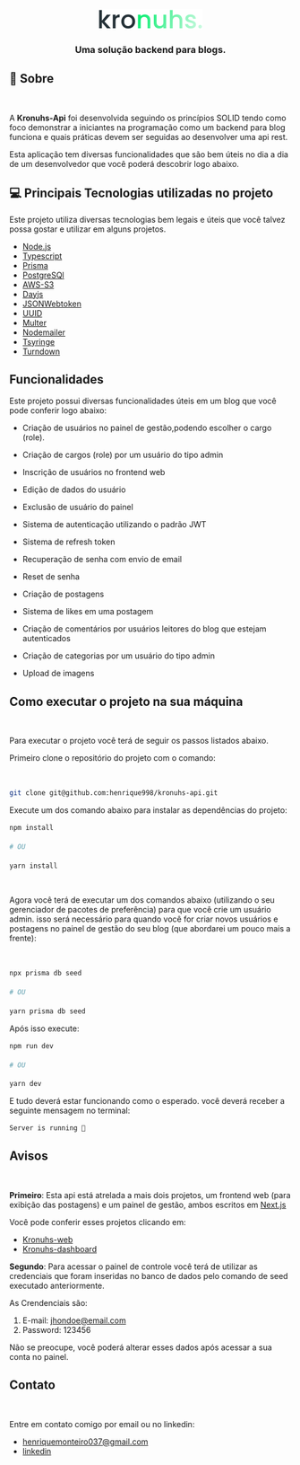 <div align="center">
  <img src="logo.svg" />
  <h3>Uma solução backend para blogs.</h3>
</div>

## 📃 Sobre

<br />

A **Kronuhs-Api** foi desenvolvida seguindo os princípios SOLID tendo como foco demonstrar a iniciantes na programação como um backend para blog funciona e quais práticas devem ser seguidas ao desenvolver uma api rest.

Esta aplicação tem diversas funcionalidades que são bem úteis no dia a dia de um desenvolvedor que você poderá descobrir logo abaixo.

## 💻 Principais Tecnologias utilizadas no projeto

Este projeto utiliza diversas tecnologias bem legais e úteis que você talvez possa gostar e utilizar em alguns projetos.

- [Node.js](https://nodejs.org/en/about/)
- [Typescript](https://www.typescriptlang.org/)
- [Prisma](https://www.prisma.io/docs/getting-started/quickstart)
- [PostgreSQl](https://www.postgresql.org/)
- [AWS-S3](https://aws.amazon.com/pt/s3/?trk=9c7f9c59-8d98-452d-8a14-441a9b6492f3&sc_channel=ps&sc_campaign=acquisition&sc_medium=ACQ-P|PS-GO|Brand|Desktop|SU|Storage|S3|BR|PT|Text&s_kwcid=AL!4422!3!589951433462!p!!g!!amazonaws%20s3&ef_id=Cj0KCQjwgO2XBhCaARIsANrW2X2pIZ7PJP1dC9W2SBuL0KYqV-71_oJmaIFs0gqCh0N-MHrmMWvGEKMaAmJHEALw_wcB:G:s&s_kwcid=AL!4422!3!589951433462!p!!g!!amazonaws%20s3)
- [Dayjs](https://day.js.org/)
- [JSONWebtoken](https://www.npmjs.com/package/jsonwebtoken)
- [UUID](https://www.npmjs.com/package/uuid)
- [Multer](https://www.npmjs.com/package/multer)
- [Nodemailer](https://nodemailer.com/about/)
- [Tsyringe](https://www.npmjs.com/package/tsyringe)
- [Turndown](https://www.npmjs.com/package/turndown)

## Funcionalidades

Este projeto possui diversas funcionalidades úteis em um blog que você pode conferir logo abaixo:

- Criação de usuários no painel de gestão,podendo escolher o cargo (role).

- Criação de cargos (role) por um usuário do tipo admin

- Inscrição de usuários no frontend web

- Edição de dados do usuário

- Exclusão de usuário do painel

- Sistema de autenticação utilizando o padrão JWT

- Sistema de refresh token

- Recuperação de senha com envio de email

- Reset de senha

- Criação de postagens

- Sistema de likes em uma postagem

- Criação de comentários por usuários leitores do blog que estejam autenticados

- Criação de categorias por um usuário do tipo admin

- Upload de imagens

## Como executar o projeto na sua máquina

<br />

Para executar o projeto você terá de seguir os passos listados abaixo. 

Primeiro clone o repositório do projeto com o comando:

<br />

```bash
git clone git@github.com:henrique998/kronuhs-api.git
```

Execute um dos comando abaixo para instalar as dependências do projeto:

```bash
npm install

# OU

yarn install
```

<br />

Agora você terá de executar um dos comandos abaixo (utilizando o seu gerenciador de pacotes de preferência) para que você crie um usuário admin. isso será necessário para quando você for criar novos usuários e postagens no painel de gestão do seu blog (que abordarei um pouco mais a frente):

<br />

```bash
npx prisma db seed

# OU

yarn prisma db seed
```

Após isso execute:


```bash
npm run dev

# OU

yarn dev
```

E tudo deverá estar funcionando como o esperado. você deverá receber a seguinte mensagem no terminal:

```bash
Server is running 🚀
```

## Avisos 

<br />

**Primeiro**: Esta api está atrelada a mais dois projetos, um frontend web (para exibição das postagens) e um painel de gestão, ambos escritos em [Next.js](https://nextjs.org/docs)

Você pode conferir esses projetos clicando em:

- [Kronuhs-web](https://github.com/henrique998/kronuhs-web)
- [Kronuhs-dashboard](https://github.com/henrique998/kronuhs-dashbord)

**Segundo**: Para acessar o painel de controle você terá de utilizar as credenciais que foram inseridas no banco de dados pelo comando de seed executado anteriormente.

As Crendenciais são: 

1. E-mail: jhondoe@email.com
2. Password: 123456

Não se preocupe, você poderá alterar esses dados após acessar a sua conta no painel.

## Contato

<br />

Entre em contato comigo por email ou no linkedin:

- henriquemonteiro037@gmail.com
- [linkedin](https://www.linkedin.com/in/henrique-monteiro1/)

